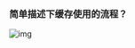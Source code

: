 ### 简单描述下缓存使用的流程？

![img](https://image.xiaoxiaofeng.site/article/img/2023/02/06/xxf-20230206094324.png)